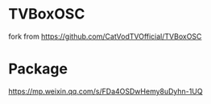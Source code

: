 # TVBoxOSC
fork from https://github.com/CatVodTVOfficial/TVBoxOSC

# Package
https://mp.weixin.qq.com/s/FDa4OSDwHemy8uDyhn-1UQ
